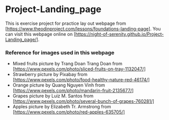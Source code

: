 # Project-Landing_page

This is exercise project for practice lay out webpage from [https://www.theodinproject.com/lessons/foundations-landing-page]. You can visit this webpage online on [https://night-of-serenity.github.io/Project-Landing_page/].

### Reference for images used in this webpage
- Mixed fruits picture by Trang Doan
Trang Doan from [https://www.pexels.com/photo/sliced-fruits-on-tray-1132047/]
- Strawberry picture by Pixabay from [https://www.pexels.com/photo/food-healthy-nature-red-46174/]
- Orange picture by Quang Nguyen Vinh from [https://www.pexels.com/photo/mandarin-fruit-2135677/]
- Grapes picture by Luiz M. Santos from [https://www.pexels.com/photo/several-bunch-of-grapes-760281/]
- Apples picture by Elizabeth Tr. Armstrong from [https://www.pexels.com/photo/red-apples-635705/]
